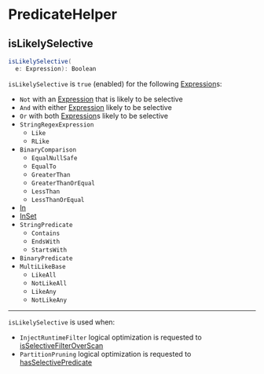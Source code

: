 # PredicateHelper

## <span id="isLikelySelective"> isLikelySelective

```scala
isLikelySelective(
  e: Expression): Boolean
```

`isLikelySelective` is `true` (enabled) for the following [Expression](expressions/Expression.md)s:

* `Not` with an [Expression](expressions/Expression.md) that is likely to be selective
* `And` with either [Expression](expressions/Expression.md) likely to be selective
* `Or` with both [Expression](expressions/Expression.md)s likely to be selective
* `StringRegexExpression`
    * `Like`
    * `RLike`
* `BinaryComparison`
    * `EqualNullSafe`
    * `EqualTo`
    * `GreaterThan`
    * `GreaterThanOrEqual`
    * `LessThan`
    * `LessThanOrEqual`
* [In](expressions/In.md)
* [InSet](expressions/InSet.md)
* `StringPredicate`
    * `Contains`
    * `EndsWith`
    * `StartsWith`
* `BinaryPredicate`
* `MultiLikeBase`
    * `LikeAll`
    * `NotLikeAll`
    * `LikeAny`
    * `NotLikeAny`

---

`isLikelySelective` is used when:

* `InjectRuntimeFilter` logical optimization is requested to [isSelectiveFilterOverScan](logical-optimizations/InjectRuntimeFilter.md#isSelectiveFilterOverScan)
* `PartitionPruning` logical optimization is requested to [hasSelectivePredicate](logical-optimizations/PartitionPruning.md#hasSelectivePredicate)

<!---
## Review Me

`PredicateHelper` defines the <<methods, methods>> that are used to work with predicates (mainly).

=== [[splitConjunctivePredicates]] Splitting Conjunctive Predicates -- `splitConjunctivePredicates` Method

[source, scala]
----
splitConjunctivePredicates(condition: Expression): Seq[Expression]
----

`splitConjunctivePredicates` takes the input condition expressions/Expression.md[expression] and splits it to two expressions if they are children of a `And` binary expression.

`splitConjunctivePredicates` splits the child expressions recursively down the child expressions until no conjunctive `And` binary expressions exist.

=== [[canEvaluateWithinJoin]] `canEvaluateWithinJoin` Method

[source, scala]
----
canEvaluateWithinJoin(expr: Expression): Boolean
----

`canEvaluateWithinJoin` indicates whether a expressions/Expression.md[Catalyst expression] _can be evaluated within a join_, i.e. when one of the following conditions holds:

* Expression is expressions/Expression.md#deterministic[deterministic]

* Expression is not [Unevaluable](expressions/Unevaluable.md), `ListQuery` or `Exists`

* Expression is a `SubqueryExpression` with no child expressions

* Expression is a `AttributeReference`

* Any expression with child expressions that meet one of the above conditions

[NOTE]
====
`canEvaluateWithinJoin` is used when:

* `PushPredicateThroughJoin` logical optimization rule is PushPredicateThroughJoin.md#apply[executed]

* `ReorderJoin` logical optimization rule does ReorderJoin.md#createOrderedJoin[createOrderedJoin]
====
-->
